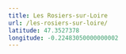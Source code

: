 ```yaml
---
title: Les Rosiers-sur-Loire
url: /les-rosiers-sur-loire/
latitude: 47.3527378
longitude: -0.22483050000000002
---
```

